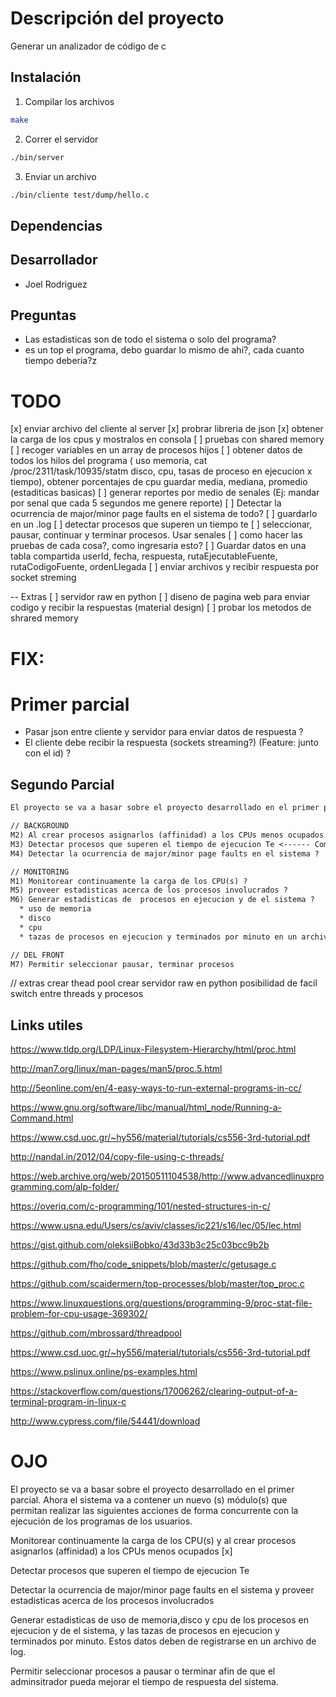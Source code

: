 # Descripción del proyecto

Generar un analizador de código de c

## Instalación

1. Compilar los archivos

```sh
make
```

2. Correr el servidor

```sh
./bin/server
```

3. Enviar un archivo

```sh
./bin/cliente test/dump/hello.c
```


## Dependencias

## Desarrollador

* Joel Rodriguez

## Preguntas
* Las estadisticas son de todo el sistema o solo del programa?
* es un top el programa, debo guardar lo mismo de ahi?, cada cuanto tiempo deberia?z

# TODO
[x] enviar archivo del cliente al server
[x] probrar libreria de json
[x] obtener la carga de los cpus y mostralos en consola
[ ] pruebas con shared memory
[ ] recoger variables en un array de procesos hijos
[ ] obtener datos de todos los hilos del programa (
  uso memoria, cat /proc/2311/task/10935/statm
  disco,
  cpu, tasas de proceso en ejecucion x tiempo),
  obtener porcentajes de cpu
  guardar media, mediana, promedio (estaditicas basicas)
[ ] generar reportes por medio de senales (Ej: mandar por senal que cada 5 segundos me genere reporte)
[ ] Detectar la ocurrencia de major/minor page faults en el sistema de todo?
[ ] guardarlo en un .log
[ ] detectar procesos que superen un tiempo te
[ ] seleccionar, pausar, continuar y terminar procesos. Usar senales
[ ] como hacer las pruebas de cada cosa?, como ingresaria esto?
[ ] Guardar datos en una tabla compartida userId, fecha, respuesta, rutaEjecutableFuente, rutaCodigoFuente, ordenLlegada
[ ] enviar archivos y recibir respuesta por socket streming


-- Extras
[ ] servidor raw en python
[ ] diseno de pagina web para enviar codigo y recibir la respuestas (material design)
[ ] probar los metodos de shrared memory

# FIX:

# Primer parcial
* Pasar json entre cliente y servidor para enviar datos de respuesta ?
* El cliente debe recibir la respuesta (sockets streaming?) (Feature: junto con el id) ?
## Segundo Parcial

```txt
El proyecto se va a basar sobre el proyecto desarrollado en el primer parcial. Ahora el sistema va a contener un nuevo (s) módulo(s) que permitan realizar las siguientes acciones de forma concurrente con la ejecución de los programas de los usuarios.

// BACKGROUND
M2) Al crear procesos asignarlos (affinidad) a los CPUs menos ocupados [x]
M3) Detectar procesos que superen el tiempo de ejecucion Te <------ Como hacer con hilos?
M4) Detectar la ocurrencia de major/minor page faults en el sistema ?

// MONITORING
M1) Monitorear continuamente la carga de los CPU(s) ?
M5) proveer estadisticas acerca de los procesos involucrados ?
M6) Generar estadisticas de  procesos en ejecucion y de el sistema ?
  * uso de memoria
  * disco
  * cpu
  * tazas de procesos en ejecucion y terminados por minuto en un archivo log ?

// DEL FRONT
M7) Permitir seleccionar pausar, terminar procesos
```

// extras
crear thead pool
crear servidor raw en python
posibilidad de facil switch entre threads y procesos

## Links utiles

https://www.tldp.org/LDP/Linux-Filesystem-Hierarchy/html/proc.html

http://man7.org/linux/man-pages/man5/proc.5.html

http://5eonline.com/en/4-easy-ways-to-run-external-programs-in-cc/

https://www.gnu.org/software/libc/manual/html_node/Running-a-Command.html

https://www.csd.uoc.gr/~hy556/material/tutorials/cs556-3rd-tutorial.pdf

http://nandal.in/2012/04/copy-file-using-c-threads/

https://web.archive.org/web/20150511104538/http://www.advancedlinuxprogramming.com/alp-folder/

https://overiq.com/c-programming/101/nested-structures-in-c/

https://www.usna.edu/Users/cs/aviv/classes/ic221/s16/lec/05/lec.html

https://gist.github.com/oleksiiBobko/43d33b3c25c03bcc9b2b

https://github.com/fho/code_snippets/blob/master/c/getusage.c

https://github.com/scaidermern/top-processes/blob/master/top_proc.c

https://www.linuxquestions.org/questions/programming-9/proc-stat-file-problem-for-cpu-usage-369302/

https://github.com/mbrossard/threadpool

https://www.csd.uoc.gr/~hy556/material/tutorials/cs556-3rd-tutorial.pdf

https://www.pslinux.online/ps-examples.html

https://stackoverflow.com/questions/17006262/clearing-output-of-a-terminal-program-in-linux-c

http://www.cypress.com/file/54441/download

# OJO



El proyecto se va a basar sobre el proyecto desarrollado en el primer parcial. Ahora el sistema va a contener un nuevo (s) módulo(s) que permitan realizar las siguientes acciones de forma concurrente con la ejecución de los programas de los usuarios.



Monitorear continuamente la carga de los CPU(s) y al crear procesos asignarlos (affinidad) a los CPUs menos ocupados [x]

Detectar procesos que superen el tiempo de ejecucion Te

Detectar la ocurrencia de major/minor page faults en el sistema y proveer estadisticas acerca de los procesos involucrados

Generar estadisticas de uso de memoria,disco y cpu de los procesos en ejecucion y de el sistema, y las tazas de procesos en ejecucion y terminados por minuto. Estos datos deben de registrarse en un archivo de log.

Permitir seleccionar procesos a pausar o terminar afin de que el adminsitrador pueda mejorar el tiempo de respuesta del sistema.
